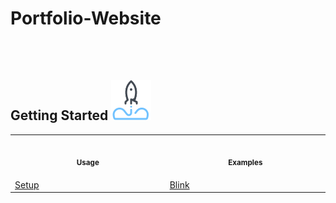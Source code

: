 # Portfolio-Website

<br/>
<br/>

## Getting Started ![icon](https://raw.githubusercontent.com/edo92/Portfolio-Website/assets/images/rocket-icon.png)  

<table>
  <tr>
    <th align="center">
      <img width="441" height="1" />
      <p>
        <small>Usage</small>
      </p>
    </th>
    <th align="center">
      <img width="441" height="1" />
      <p>
        <small>Examples</small>
      </p>
    </th>
  </tr>
  <tr>
    <td>
      <a
        href="https://github.com/edo92/Portfolio-Website/blob/assets/usage.md"
        >  Setup</a
      >
    </td>
    <td>
      <a
        href=""
        >   Blink</a
      >
    </td>
  </tr>
</table>